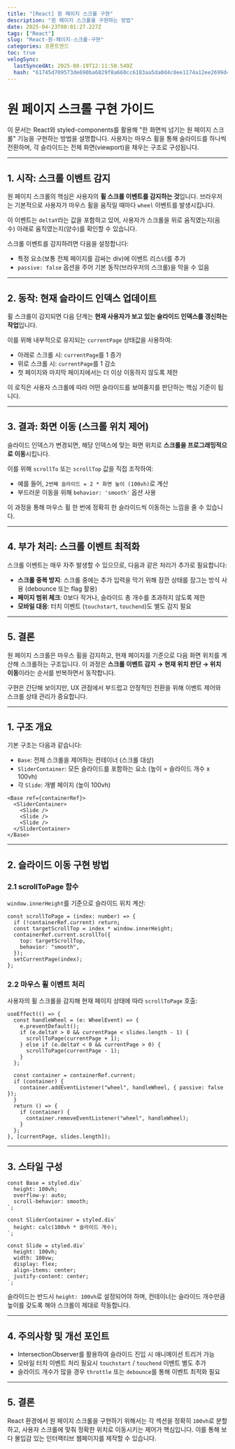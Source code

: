 ```yaml
---
title: "[React] 원 페이지 스크롤 구현"
description: "원 페이지 스크롤을 구현하는 방법"
date: 2025-04-23T08:01:27.227Z
tags: ["React"]
slug: "React-원-페이지-스크롤-구현"
categories: 프론트엔드
toc: true
velogSync:
  lastSyncedAt: 2025-08-19T12:11:50.549Z
  hash: "61745d709573de690ba6829f8a660cc6183aa5da0d4c8ee1174a12ee2699d4db"
---
```


# 원 페이지 스크롤 구현 가이드

이 문서는 React와 styled-components를 활용해 "한 화면씩 넘기는 원 페이지 스크롤" 기능을 구현하는 방법을 설명합니다. 사용자는 마우스 휠을 통해 슬라이드를 하나씩 전환하며, 각 슬라이드는 전체 화면(viewport)을 채우는 구조로 구성됩니다.

---

## 1. 시작: 스크롤 이벤트 감지

원 페이지 스크롤의 핵심은 사용자의 **휠 스크롤 이벤트를 감지하는 것**입니다. 
브라우저는 기본적으로 사용자가 마우스 휠을 움직일 때마다 `wheel` 이벤트를 발생시킵니다.

이 이벤트는 `deltaY`라는 값을 포함하고 있어, 사용자가 스크롤을 위로 움직였는지(음수) 아래로 움직였는지(양수)를 확인할 수 있습니다.

스크롤 이벤트를 감지하려면 다음을 설정합니다:
- 특정 요소(보통 전체 페이지를 감싸는 div)에 이벤트 리스너를 추가
- `passive: false` 옵션을 주어 기본 동작(브라우저의 스크롤)을 막을 수 있음

---

## 2. 동작: 현재 슬라이드 인덱스 업데이트

휠 스크롤이 감지되면 다음 단계는 **현재 사용자가 보고 있는 슬라이드 인덱스를 갱신하는 작업**입니다.

이를 위해 내부적으로 유지되는 `currentPage` 상태값을 사용하여:
- 아래로 스크롤 시: `currentPage`를 1 증가
- 위로 스크롤 시: `currentPage`를 1 감소
- 첫 페이지와 마지막 페이지에서는 더 이상 이동하지 않도록 제한

이 로직은 사용자 스크롤에 따라 어떤 슬라이드를 보여줄지를 판단하는 핵심 기준이 됩니다.

---

## 3. 결과: 화면 이동 (스크롤 위치 제어)

슬라이드 인덱스가 변경되면, 해당 인덱스에 맞는 화면 위치로 **스크롤을 프로그래밍적으로 이동**시킵니다.

이를 위해 `scrollTo` 또는 `scrollTop` 값을 직접 조작하여:
- 예를 들어, `2번째 슬라이드 = 2 * 화면 높이 (100vh)`로 계산
- 부드러운 이동을 위해 `behavior: 'smooth'` 옵션 사용

이 과정을 통해 마우스 휠 한 번에 정확히 한 슬라이드씩 이동하는 느낌을 줄 수 있습니다.

---

## 4. 부가 처리: 스크롤 이벤트 최적화

스크롤 이벤트는 매우 자주 발생할 수 있으므로, 다음과 같은 처리가 추가로 필요합니다:

- **스크롤 중복 방지**: 스크롤 중에는 추가 입력을 막기 위해 잠깐 상태를 잠그는 방식 사용 (debounce 또는 flag 활용)
- **페이지 범위 체크**: 0보다 작거나, 슬라이드 총 개수를 초과하지 않도록 제한
- **모바일 대응**: 터치 이벤트 (`touchstart`, `touchend`)도 별도 감지 필요

---

## 5. 결론

원 페이지 스크롤은 마우스 휠을 감지하고, 현재 페이지를 기준으로 다음 화면 위치를 계산해 스크롤하는 구조입니다. 이 과정은 **스크롤 이벤트 감지 → 현재 위치 판단 → 위치 이동**이라는 순서를 반복하면서 동작합니다.

구현은 간단해 보이지만, UX 관점에서 부드럽고 안정적인 전환을 위해 이벤트 제어와 스크롤 상태 관리가 중요합니다.

---

## 1. 구조 개요

기본 구조는 다음과 같습니다:

- `Base`: 전체 스크롤을 제어하는 컨테이너 (스크롤 대상)
- `SliderContainer`: 모든 슬라이드를 포함하는 요소 (높이 = 슬라이드 개수 x 100vh)
- 각 `Slide`: 개별 페이지 (높이 100vh)

```tsx
<Base ref={containerRef}>
  <SliderContainer>
    <Slide />
    <Slide />
    <Slide />
  </SliderContainer>
</Base>
```

---

## 2. 슬라이드 이동 구현 방법

### 2.1 scrollToPage 함수

`window.innerHeight`를 기준으로 슬라이드 위치 계산:

```tsx
const scrollToPage = (index: number) => {
  if (!containerRef.current) return;
  const targetScrollTop = index * window.innerHeight;
  containerRef.current.scrollTo({
    top: targetScrollTop,
    behavior: "smooth",
  });
  setCurrentPage(index);
};
```

### 2.2 마우스 휠 이벤트 처리

사용자의 휠 스크롤을 감지해 현재 페이지 상태에 따라 `scrollToPage` 호출:

```tsx
useEffect(() => {
  const handleWheel = (e: WheelEvent) => {
    e.preventDefault();
    if (e.deltaY > 0 && currentPage < slides.length - 1) {
      scrollToPage(currentPage + 1);
    } else if (e.deltaY < 0 && currentPage > 0) {
      scrollToPage(currentPage - 1);
    }
  };

  const container = containerRef.current;
  if (container) {
    container.addEventListener("wheel", handleWheel, { passive: false });
  }
  return () => {
    if (container) {
      container.removeEventListener("wheel", handleWheel);
    }
  };
}, [currentPage, slides.length]);
```

---

## 3. 스타일 구성

```tsx
const Base = styled.div`
  height: 100vh;
  overflow-y: auto;
  scroll-behavior: smooth;
`;

const SliderContainer = styled.div`
  height: calc(100vh * 슬라이드 개수);
`;

const Slide = styled.div`
  height: 100vh;
  width: 100vw;
  display: flex;
  align-items: center;
  justify-content: center;
`;
```

슬라이드는 반드시 `height: 100vh`로 설정되어야 하며, 컨테이너는 슬라이드 개수만큼 높이를 갖도록 해야 스크롤이 제대로 작동합니다.

---

## 4. 주의사항 및 개선 포인트

- IntersectionObserver를 활용하여 슬라이드 진입 시 애니메이션 트리거 가능
- 모바일 터치 이벤트 처리 필요시 `touchstart` / `touchend` 이벤트 별도 추가
- 슬라이드 개수가 많을 경우 `throttle` 또는 `debounce`를 통해 이벤트 최적화 필요

---

## 5. 결론

React 환경에서 원 페이지 스크롤을 구현하기 위해서는 각 섹션을 정확히 `100vh`로 분할하고, 사용자 스크롤에 맞춰 정확한 위치로 이동시키는 제어가 핵심입니다. 이를 통해 보다 몰입감 있는 인터랙티브 웹페이지를 제작할 수 있습니다.